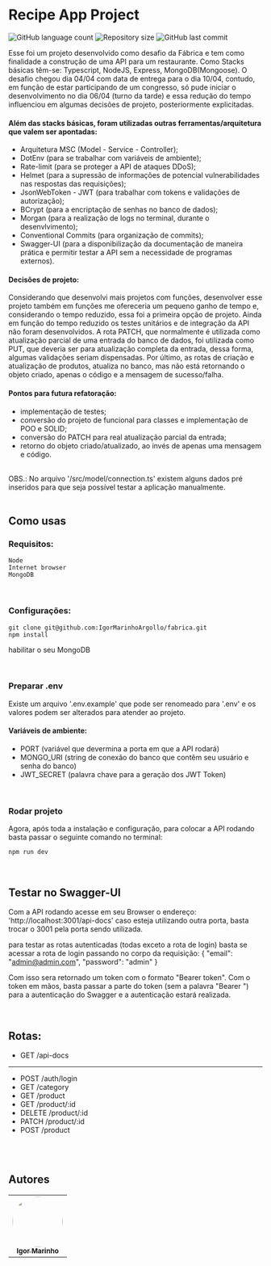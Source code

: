 # Recipe App Project

<p>
  <img alt="GitHub language count" src="https://img.shields.io/github/languages/count/igormarinhoargollo/fabrica?color=%2304D361">

  <img alt="Repository size" src="https://img.shields.io/github/repo-size/igormarinhoargollo/fabrica">
  
  <img alt="GitHub last commit" src="https://img.shields.io/github/last-commit/igormarinhoargollo/fabrica">
      
  Esse foi um projeto desenvolvido como desafio da Fábrica e tem como finalidade a construção de uma API para um restaurante. Como Stacks básicas têm-se: Typescript, NodeJS, Express, MongoDB(Mongoose). O desafio chegou dia 04/04 com data de entrega para o dia 10/04, contudo, em função de estar participando de um congresso, só pude iniciar o desenvolvimento no dia 06/04 (turno da tarde) e essa redução do tempo influenciou em algumas decisões de projeto, posteriormente explicitadas.<br>
   #### Além das stacks básicas, foram utilizadas outras ferramentas/arquitetura que valem ser apontadas:<br>
  * Arquitetura MSC (Model - Service - Controller);
  * DotEnv (para se trabalhar com variáveis de ambiente);
  * Rate-limit (para se proteger a API de ataques DDoS);
  * Helmet (para a supressão de informações de potencial vulnerabilidades nas respostas das requisições);
  * JsonWebToken - JWT (para trabalhar com tokens e validações de autorização);
  * BCrypt (para a encriptação de senhas no banco de dados);
  * Morgan (para a realização de logs no terminal, durante o desenvlvimento);
  * Conventional Commits (para organização de commits);
  * Swagger-UI (para a disponibilização da documentação de maneira prática e permitir testar a API sem a necessidade de programas externos).

  #### Decisões de projeto: <br>
  Considerando que desenvolvi mais projetos com funções, desenvolver esse projeto também em funções me ofereceria um pequeno ganho de tempo e, considerando o tempo reduzido, essa foi a primeira opção de projeto. Ainda em função do tempo reduzido os testes unitários e de integração da API não foram desenvolvidos. A rota PATCH, que normalmente é utilizada como atualização parcial de uma entrada do banco de dados, foi utilizada como PUT, que deveria ser para atualização completa da entrada, dessa forma, algumas validações seriam dispensadas. Por último, as rotas de criação e atualização de produtos, atualiza no banco, mas não está retornando o objeto criado, apenas o código e a mensagem de sucesso/falha.  

  #### Pontos para futura refatoração: <br>
  * implementação de testes;
  * conversão do projeto de funcional para classes e implementação de POO e SOLID;
  * conversão do PATCH para real atualização parcial da entrada;
  * retorno do objeto criado/atualizado, ao invés de apenas uma mensagem e código.

<br>
 OBS.: No arquivo '/src/model/connection.ts' existem alguns dados pré inseridos para que seja possível testar a aplicação manualmente.
 <br><br>
  
  
  ## Como usas
  ### Requisitos:
    Node
    Internet browser
    MongoDB
   <br>
   
  ### Configurações:
    git clone git@github.com:IgorMarinhoArgollo/fabrica.git
    npm install

   habilitar o seu MongoDB
  
  <br>

  ### Preparar .env
   Existe um arquivo '.env.example' que pode ser renomeado para '.env' e os valores podem ser alterados para atender ao projeto. 
  #### Variáveis de ambiente:
  * PORT (variável que devermina a porta em que a API rodará)
  * MONGO_URI (string de conexão do banco que contêm seu usuário e senha do banco)
  * JWT_SECRET (palavra chave para a geração dos JWT Token)
  
  <br>
  
  ### Rodar projeto
  Agora, após toda a instalação e configuração, para colocar a API rodando basta passar o seguinte comando no terminal:
  
    npm run dev
    
  <br>
  
  ## Testar no Swagger-UI
  Com a API rodando acesse em seu Browser o endereço: 'http://localhost:3001/api-docs' caso esteja utilizando outra porta, basta trocar o 3001 pela porta sendo utilizada.

  para testar as rotas autenticadas (todas exceto a rota de login) basta se acessar a rota de login passando no corpo da requisição:
    {
      "email": "admin@admin.com",
      "password": "admin"
    }

  Com isso sera retornado um token com o formato "Bearer token".
  Com o token em mãos, basta passar a parte do token (sem a palavra "Bearer ") para a autenticação do Swagger e a autenticação estará realizada.

<br>

  ## Rotas:
  * GET /api-docs
  ------------------------
  * POST /auth/login
  * GET /category
  * GET /product
  * GET /product/:id
  * DELETE /product/:id
  * PATCH /product/:id
  * POST /product
  
 <br><br>
  
##  Autores
<table>
  <tr>
    <td align="center"><a href="https://www.linkedin.com/in/igormarinhoargollo/"><img style="border-radius: 50%;" src="https://avatars.githubusercontent.com/u/85767736?s=96&v=4" width="100px;" alt=""/><br /><sub><b>Igor Marinho</b></sub></a></td>
  </tr>
</table>

